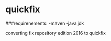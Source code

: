# quickfix

###requirenements:
 -maven
 -java jdk
 
converting fix repository edition 2016 to quickfix
